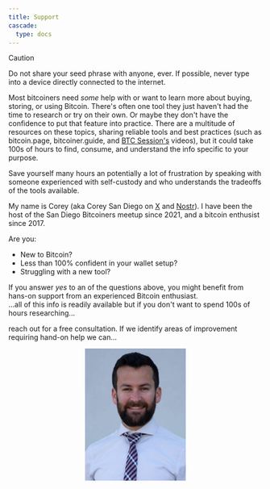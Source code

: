 ```yaml
---
title: Support
cascade:
  type: docs
---
```


> [!CAUTION]
> Do not share your seed phrase with anyone, ever. If possible, never type into a device directly connected to the internet.

Most bitcoiners need _some_ help with or want to learn more about buying, storing, or using Bitcoin. There's often one tool they just haven't had the time to research or try on their own. Or maybe they don't have the confidence to put that feature into practice. There are a multitude of resources on these topics, sharing reliable tools and best practices (such as bitcoin.page, bitcoiner.guide, and [BTC Session's](https://www.youtube.com/c/btcsessions) videos), but it could take 100s of hours to find, consume, and understand the info specific to your purpose. 

Save yourself many hours an potentially a lot of frustration by speaking with someone experienced with self-custody and who understands the tradeoffs of the tools available. 

My name is Corey (aka Corey San Diego on [X](twitter.com/inpharmaticist) and [Nostr](https://primal.net/p/npub1c0r3ytrr4afgrlhrhyec6y9wvkckdllx7ul3cfevtsgjqcrhx8tsdzqs7w)). I have been the host of the San Diego Bitcoiners meetup since 2021, and a bitcoin enthusist since 2017.

Are you: 
* New to Bitcoin?
* Less than 100% confident in your wallet setup?
* Struggling with a new tool?

If you answer _yes_ to an of the questions above, you might benefit from hans-on support from an experienced Bitcoin enthusiast.  
...all of this info is readily available but if you don't want to spend 100s of hours researching...



reach out for a free consultation. If we identify areas of improvement requiring hand-on help we can...

<center>
  <img src="headshot.jpeg" alt="Corey" width="200"/>
</center>


